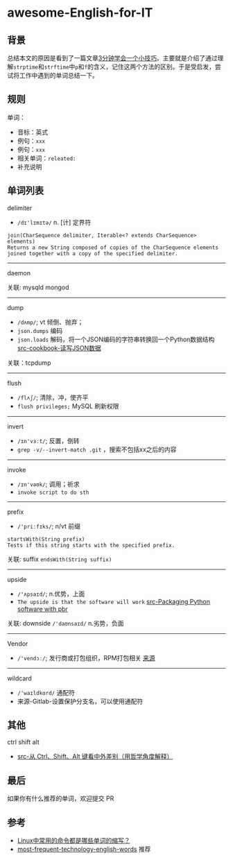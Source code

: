 # awesome-English-for-IT

## 背景

总结本文的原因是看到了一篇文章[3分钟学会一个小技巧](https://mp.weixin.qq.com/s?__biz=MjM5MzgyODQxMQ==&mid=2650369197&idx=1&sn=0057a786cb28f9d264e8bdd5ed0a0d15&chksm=be9cd7f989eb5eefa012a502def9c071ac790e70162ec525c8dc43b087c961648ee1a9bb6264&mpshare=1&scene=1&srcid=1115C4UhHFYie2bJLm4K8erU#rd)。主要就是介绍了通过理解`strptime`和`strftime`中`p`和`f`的含义，记住这两个方法的区别。于是受启发，尝试将工作中遇到的单词总结一下。

## 规则

单词：
- 音标：英式
- 例句：`xxx`
- 例句：`xxx`
- 相关单词：`releated:`
- 补充说明

## 单词列表

delimiter
- `/dɪ'lɪmɪtə/` n. [计] 定界符
```
join(CharSequence delimiter, Iterable<? extends CharSequence> elements)
Returns a new String composed of copies of the CharSequence elements joined together with a copy of the specified delimiter.
```

---

daemon

关联: mysqld mongod

---

dump 
- `/dʌmp/`; vt 倾倒、抛弃；
- `json.dumps` 编码
- `json.loads` 解码，将一个JSON编码的字符串转换回一个Python数据结构 [src-cookbook-读写JSON数据](https://python3-cookbook.readthedocs.io/zh_CN/latest/c06/p02_read-write_json_data.html)

关联：tcpdump

---

flush 
- `/flʌʃ/`; 清除，冲，使齐平 
- `flush privileges;` MySQL 刷新权限

---

invert 
- `/ɪn'vɜːt/`; 反置，倒转 
- `grep -v/--invert-match .git` ，搜索不包括xx之后的内容

---

invoke 
- `/ɪn'vəʊk/`; 调用；祈求 
- `invoke script to do sth` 

---

prefix 
- `/'priːfɪks/`; n/vt 前缀

```
startsWith(String prefix)
Tests if this string starts with the specified prefix.
```

关联: suffix  `endsWith(String suffix)`

---

upside 
- `/'ʌpsaɪd/`; n.优势，上面 
- `The upside is that the software will work` [src-Packaging Python software with pbr](https://julien.danjou.info/packaging-python-with-pbr/)

关联: downside  `/'daʊnsaɪd/` n.劣势，负面 

---

Vendor 
- `/'vendɔː/`; 发行商或打包组织，RPM打包相关 [来源](http://hlee.iteye.com/blog/343499)

---

wildcard 
- `/'waɪldkɑrd/` 通配符 
- 来源-Gitlab-设置保护分支名，可以使用通配符

## 其他

ctrl shift alt
- [src-从 Ctrl、Shift、Alt 键看中外差别（用哲学角度解释）](https://mp.weixin.qq.com/s?__biz=MzI5MDM4NTYwOA==&mid=2247486712&idx=1&sn=6c1503b9338f082e298df075bd260ae8&chksm=ec21f75fdb567e49a94b3ab0a46df255189c835acb0a8ea6b45bafd23f98026c5b2ce7269403&mpshare=1&scene=1&srcid=#rd)

## 最后

如果你有什么推荐的单词，欢迎提交 PR

## 参考

- [Linux中常用的命令都是哪些单词的缩写？](https://www.zhihu.com/question/49073893)
- [most-frequent-technology-english-words](https://github.com/Wei-Xia/most-frequent-technology-english-words) 推荐
